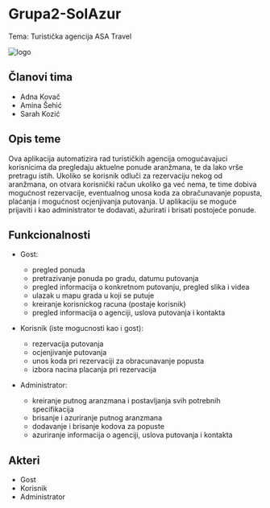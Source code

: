 # Grupa2-SolAzur
Tema: Turistička agencija ASA Travel

![logo](https://github.com/ooad-2019-2020/Grupa2-SolAzur/blob/master/asaTravel.png)

## Članovi tima

 * Adna Kovač 
 * Amina Šehić 
 * Sarah Kozić 

## Opis teme
Ova aplikacija automatizira rad turističkih agencija omogućavajuci korisnicima da pregledaju aktuelne ponude aranžmana, te da lako vrše pretragu istih. Ukoliko se korisnik odluči za rezervaciju nekog od aranžmana, on otvara korisnički račun ukoliko ga već nema, te time dobiva mogućnost rezervacije, eventualnog unosa koda za obračunavanje popusta, plaćanja i mogućnost ocjenjivanja putovanja. U aplikaciju se moguće prijaviti i kao administrator te dodavati, ažurirati i brisati postojeće ponude.

## Funkcionalnosti

 * Gost:
  	- pregled ponuda
	- pretrazivanje ponuda po gradu, datumu putovanja
	- pregled informacija o konkretnom putovanju, pregled slika i videa
  	- ulazak u mapu grada u koji se putuje
  	- kreiranje korisnickog racuna (postaje korisnik)
  	- pregled informacija o agenciji, uslova putovanja i kontakta 
  
 * Korisnik (iste mogucnosti kao i gost):  
  	- rezervacija putovanja
	- ocjenjivanje putovanja
  	- unos koda pri rezervaciji za obracunavanje popusta
	- izbora nacina placanja pri rezervacija
   
 * Administrator:
	- kreiranje putnog aranzmana i postavljanja svih potrebnih specifikacija
	- brisanje i azuriranje putnog aranzmana
	- dodavanje i brisanje kodova za popuste
	- azuriranje informacija o agenciji, uslova putovanja i kontakta 
	
## Akteri
 * Gost
 * Korisnik
 * Administrator
